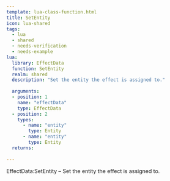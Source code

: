 ```yaml
---
template: lua-class-function.html
title: SetEntity
icon: lua-shared
tags:
  - lua
  - shared
  - needs-verification
  - needs-example
lua:
  library: EffectData
  function: SetEntity
  realm: shared
  description: "Set the entity the effect is assigned to."
  
  arguments:
  - position: 1
    name: "effectData"
    type: EffectData
  - position: 2
    types:
      - name: "entity"
        type: Entity
      - name: "entity"
        type: Entity
  returns:
    
---
```


<div class="lua__search__keywords">
EffectData:SetEntity &#x2013; Set the entity the effect is assigned to.
</div>
